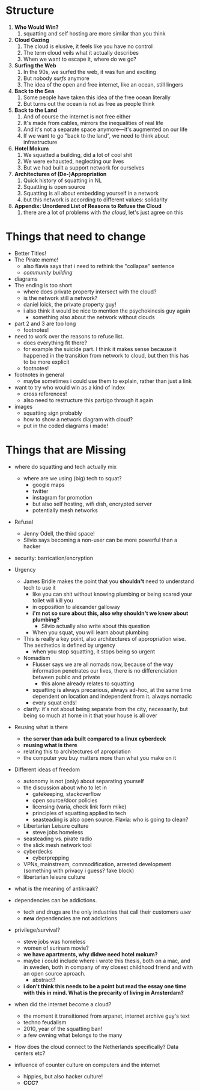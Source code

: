 # Structure

1. **Who Would Win?**
   1. squatting and self hosting are more similar than you think
2. **Cloud Gazing**
   1. The cloud is elusive, it feels like you have no control
   2. The term cloud veils what it actually describes
   3. When we want to escape it, where do we go?
3. **Surfing the Web**
   1. In the 90s, we surfed the web, it was fun and exciting
   2. But nobody *surfs* anymore
   3. The idea of the open and free internet, like an ocean, still lingers
4. **Back to the Sea**
   1. Some people have taken this idea of the free ocean literally
   2. But turns out the ocean is not as free as people think
5. **Back to the Land**
   1. And of course the internet is not free either
   2. It's made from cables, mirrors the inequalities of real life
   3. And it's not a separate space anymore—it's augmented on our life
   4. If we want to go "back to the land", we need to think about infrastructure
6. **Hotel Mokum**
   1. We squatted a building, did a lot of cool shit
   2. We were exhausted, neglecting our lives
   3. But we had built a support network for ourselves
7. **Architectures of (De-)Appropriation**
   1. Quick history of squatting in NL
   2. Squatting is open source
   3. Squatting is all about embedding yourself in a network
   4. but this network is according to different values: solidarity
8. **Appendix: Unordered List of Reasons to Refuse the Cloud**
   1. there are a lot of problems with *the cloud*, let's just agree on this

# Things that need to change

- Better Titles!
- The Pirate meme!
  - also flavia says that i need to rethink the "collapse" sentence
  - *community building*
- diagrams
- The ending is too short
  - where does private property intersect with the cloud?
  - is the network still a network?
  - daniel loick, the private property guy!
  - i also think it would be nice to mention the psychokinesis guy again
    - something also about the network without clouds
- part 2 and 3 are too long
  - footnotes!
- need to work over the reasons to refuse list.
  - does everything fit there?
  - for example the suicide part. I think it makes sense because it happened in the transition from network to cloud, but then this has to be more explicit
  - footnotes!
- footnotes in general
  - maybe sometimes i could use them to explain, rather than just a link
- want to try who would win as a kind of index
  - cross references!
  - also need to restructure this part/go through it again
- images
  - squatting sign probably
  - how to show a network diagram with cloud?
  - put in the coded diagrams i made!

# Things that are Missing

- where do squatting and tech actually mix
  - where are we using (big) tech to squat?
    - google maps
    - twitter
    - instagram for promotion
    - but also self hosting, wifi dish, encrypted server
    - potentially mesh networks
- Refusal
  - Jenny Odell, the third space!
  - Silvio says becoming a non-user can be more powerful than a hacker

- security: barrication/encryption
- Urgency
  - James Bridle makes the point that you **shouldn't** need to understand tech to use it
    - like you can shit without knowing plumbing or being scared your toilet will kill you
    - in opposition to alexander galloway
    - **i'm not so sure about this, also why shouldn't we know about plumbing?**
      - Silvio actually also write about this question
    - When you squat, you will learn about plumbing
  - This is really a key point, also architectures of appropriation wise. The aesthetics is defined by urgency
    - when you stop squatting, it stops being so urgent
  - Nomadism
    - Flusser says we are all nomads now, because of the way information penetrates our lives, there is no differenciation between public and private
      - this alone already relates to squatting
    - squatting is always precarious, always ad-hoc, at the same time dependent on location and independent from it. always nomadic
    - every squat ends!
  - clarify: it's not about being separate from the city, necessarily, but being so much at home in it that your house is all over
- Reusing what is there
  - **the server than ada built compared to a linux cyberdeck**
  - **reusing what is there**
  - relating this to architectures of apropriation
  - the computer you buy matters more than what you make on it
- Different ideas of freedom
  - autonomy is not (only) about separating yourself
  - the discussion about who to let in
    - gatekeeping, stackoverflow
    - open source/door policies
    - licensing (varia, check link form mike)
    - principles of squatting applied to tech
    - seasteading is also open source. Flavia: who is going to clean?
  - Libertarian Leisure culture
    - steve jobs homeless
  - seasteading vs. pirate radio
  - the slick mesh network tool
  - cyberdecks
    - cyberprepping
  - VPNs, mainstream, commodification, arrested development (something with privacy i guess? fake block)
  - libertarian leisure culture
- what is the meaning of antikraak?

- dependencies can be addictions.
  - tech and drugs are the only industries that call their customers *user*
  - **new** dependencies are not addictions
- privilege/survival?
  - steve jobs was homeless
  - women of surinam movie?
  - **we have apartments, why didwe need hotel mokum?**
  - maybe i could include where i wrote this thesis, both on a mac, and in sweden, both in company of my closest childhood friend and with an open source aproach.
    - abstract?
  - **i don't think this needs to be a point but read the essay one time with this in mind. What is the precarity of living in Amsterdam?**
- when did the internet become a cloud?
  - the moment it transitioned from arpanet, internet archive guy's text
  - techno feudalism
  - 2010, year of the squatting ban!
  - a few owning what belongs to the many
- How does the cloud connect to the Netherlands specifically? Data centers etc?
- influence of counter culture on computers and the internet
  - hippies, but also hacker culture!
  - **CCC?**